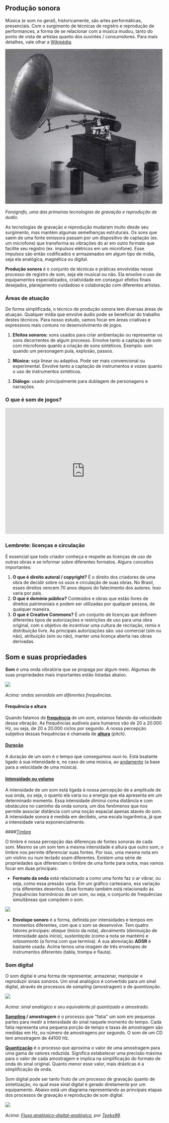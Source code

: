 ## Produção sonora

Música (e som no geral), historicamente, são artes performáticas, presenciais. Com o surgimento de técnicas de registro e reprodução de performances, a forma de se relacionar com a música mudou, tanto do ponto de vista de artistas quanto dos ouvintes / consumidores. Para mais detalhes, vale olhar a [Wikipédia](https://pt.wikipedia.org/wiki/Grava%C3%A7%C3%A3o_e_reprodu%C3%A7%C3%A3o_sonora).

![Fonógrafo](https://raw.githubusercontent.com/puccjogos/LabAudio-2015-2S/master/Docs/IMGS/fonoografo.jpg)

*Fonógrafo, uma das primeiras tecnologias de gravação e reprodução de áudio.*

As tecnologias de gravação e reprodução mudaram muito desde seu surgimento, mas mantém algumas semelhanças estruturais. Os sons que saem de uma fonte emissora passam por um dispositivo de captação (ex. um microfone) que transforma as vibrações do ar em outro formato que facilite seu registro (ex. impulsos elétricos em um microfone). Esse impulsos são então codificados e armazenados em algum tipo de mídia, seja ela analógica, magnética ou digital.

**Produção sonora** é o conjunto de técnicas e práticas envolvidas nesse processo de registro de som, seja ele musical ou não. Ela envolve o uso de equipamentos especializados, criatividade em conseguir efeitos finais desejados, planejamento cuidadoso e colaboração com diferentes artistas.

### Áreas de atuação

De forma simplificada, o técnico de produção sonora tem diversas áreas de atuaçao. Qualquer mídia que envolve áudio pode se beneficiar do trabalho destes técnicos. Para nosso estudo, vamos focar em áreas criativas e expressivos mais comuns no desenvolvimento de jogos.

1. **Efeitos sonoros:** sons usados para criar ambientação ou representar os sons decorrentes de algum processo. Envolve tanto a captação de som com microfones quanto a criação de sons sintéticos. Exemplo: som quando um personagem pula, explosão, passos.

1. **Música:** seja linear ou adaptiva. Pode ser mais convencional ou experimental. Envolve tanto a captação de instrumentos e vozes quanto o uso de instrumentos sintéticos.

1. **Diálogo:** usado principalmente para dublagem de personagens e narrações.

### O que é som de jogos?

<iframe width="100%" height="400" src="https://www.youtube.com/embed/sM4YAio2LM4" frameborder="0" allowfullscreen></iframe>

### Lembrete: licenças e circulação

É essencial que todo criador conheça e respeite as licenças de uso de outras obras e se informar sobre diferentes formatos. Alguns conceitos importantes:

1. **O que é direito autoral / copyright?** É o direito dos criadores de uma obra de decidir sobre os usos e circulação de suas obras. No Brasil, esses direitos vencem 70 anos depois do falecimento dos autores. Isso varia por país.
1. **O que é domínio público?** Conteúdos e obras que estão livres de direitos patrimoniais e podem ser utilizadas por qualquer pessoa, de qualquer maneira.
3. **O que é Creative Commons?** É um conjunto de licenças que definem diferentes tipos de autorizações e restrições de uso para uma obra original, com o objetivo de incentivar uma cultura de recriação, remix e distribuição livre. As principais autorizações são: uso comercial (sim ou não), atribuição (sim ou não), manter uma licença aberta nas obras derivadas.

## Som e suas propriedades

**Som** é uma onda vibratória que se propaga por algum meio. Algumas de suas propriedades mais importantes estão listadas abaixo.

![](https://upload.wikimedia.org/wikipedia/commons/6/6d/Sine_waves_different_frequencies.svg)

*Acima: ondas senoidais em diferentes frequências.*

#### Frequência e altura

Quando falamos de **[frequência](https://en.wikipedia.org/wiki/Audio_frequency)** de um som, estamos falando da velocidade dessa vibração. As frequências audíveis para humanos vão de 20 a 20.000 Hz, ou seja, de 20 a 20.000 ciclos por segundo. A nossa percepção subjetiva dessas frequências é chamada de **[altura](https://pt.wikipedia.org/wiki/Altura_(m%C3%BAsica))** (pitch).

#### [Duração](https://pt.wikipedia.org/wiki/Dura%C3%A7%C3%A3o_(m%C3%BAsica))

A duração de um som é o tempo que conseguimos ouvi-lo. Está bsatante ligado à sua intensidade e, no caso de uma música, ao [andamento](https://pt.wikipedia.org/wiki/Andamento) (a base para a velocidade de uma música).

#### [Intensidade ou volume](https://pt.wikipedia.org/wiki/Intensidade_(ac%C3%BAstica))

A intensidade de um som está ligada à nossa percepção de a amplitude de sua onda, ou seja, o quanto ela varia ou a energia que ela apresenta em um determinado momento. Essa intensidade diminui coma  distância e com obstáculos no caminho da onda sonora, um dos fenômenos que nos permite associar distância com uma noção espacial apenas atavés do som. A intensidade sonora é medida em decibéis, uma escala logaritmíca, já  que a intensidade varia exponencialmente.

####[Timbre](https://pt.wikipedia.org/wiki/Timbre)

O timbre é nossa percepção das diferenças de fontes sonoras de cada som. Mesmo se um som tem a mesma intensidade e altura que outro som, o timbre nos permite diferenciar suas fontes. Por isso, uma mesma nota em um violino ou num teclado soam diferentes. Existem uma série de propriedades que diferenciam o timbre de uma fonte para outra, mas vamos focar em duas principais:

- **Formato da onda** está relacionado a como uma fonte faz o ar vibrar, ou seja, como essa pressão varia. Em um gráfico cartesiano, ess variação cria diferentes desenhos. Esse formato também está relacionado às *frequências harmônicas* de um som, ou seja, o conjunto de frequências simultâneas que compõem o som.

![](https://upload.wikimedia.org/wikipedia/commons/0/02/Formas_Onda.png)

- **Envelope sonoro**  é a forma, definida por intensidades e tempos em momentos diferentes, com que o som se desenvolve. Tem quatro fatores principais: *ataque* (início da nota), *decaimento* (diminuição de intensidade após início), *sustentação* (como a nota se mantém) e *relaxamento* (a forma com que termina). A sua abreviação **ADSR** é bastante usada. Acima temos uma imagem de três envelopes de instrumentos diferentes (tabla, trompa e flauta).

### Som digital

O som digital é uma forma de representar, armazenar, manipular e reproduzir sinais sonoros. Um sinal analógico é convertido para um sinal digital, através de processos de *sampling* (amostragem) e de *quantização*.

![](https://upload.wikimedia.org/wikipedia/commons/thumb/2/21/4-bit-linear-PCM.svg/500px-4-bit-linear-PCM.svg.png)

*Acima: sinal analógico e seu equivalente já quantizado e amostrado.*

**[Sampling](https://en.wikipedia.org/wiki/Sampling_(signal_processing)) / amostragem** é o processo que "fatia" um som em pequenas partes para medir a intensidade do sinal naquele momento do tempo. Cada fatia representa uma pequena porção de tempo e taxas de amostragem são medidas em Hz, ou número de amostragens por segundo. O som de um CD tem amostragem de 44100 Hz.

**[Quantização](https://pt.wikipedia.org/wiki/Quantiza%C3%A7%C3%A3o)** é o processo que aproxima o valor de uma amostragem para uma gama de valores reduzida. Significa estabelecer uma precisão máxima para o valor de cada amostragem e implica na simplificação do formato de onda do sinal original. Quanto menor esse valor, mais drásticas é a simplificação da onda.

Som digital pode ser tanto fruto de um processo de gravação quanto de sintetização, no qual esse sinal digital é gerado diretamente por um equipamento. Abaixo está um diagrama representando as principais etapas dos processos de gravação e reprodução de som digital.

![](https://upload.wikimedia.org/wikipedia/commons/8/84/A-D-A_Flow.svg)

*Acima: <a href="https://commons.wikimedia.org/wiki/File:A-D-A_Flow.svg#/media/File:A-D-A_Flow.svg">Fluxo analógico-digital-analógico</a>, por <a href="//commons.wikimedia.org/w/index.php?title=User:Teeks99&amp;action=edit&amp;redlink=1" class="new" title="User:Teeks99 (page does not exist)">Teeks99</a>.*
